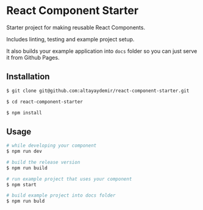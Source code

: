 # React Component Starter

Starter project for making reusable React Components. 

Includes linting, testing and example project setup.

It also builds your example application into `docs` folder so you can just serve it from Github Pages.

## Installation

```bash
$ git clone git@github.com:altayaydemir/react-component-starter.git

$ cd react-component-starter

$ npm install

```

## Usage

```bash
# while developing your component
$ npm run dev

# build the release version
$ npm run build

# run example project that uses your component
$ npm start

# build example project into docs folder
$ npm run buld
```
